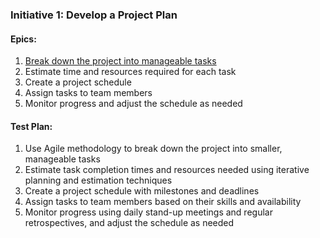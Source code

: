 ### Initiative 1: Develop a Project Plan

#### Epics:
1. [Break down the project into manageable tasks](../../templates/theme/initiatives/epics/epic_template.md)
2. Estimate time and resources required for each task
3. Create a project schedule
4. Assign tasks to team members
5. Monitor progress and adjust the schedule as needed

#### Test Plan:
1. Use Agile methodology to break down the project into smaller, manageable tasks
2. Estimate task completion times and resources needed using iterative planning and estimation techniques
3. Create a project schedule with milestones and deadlines
4. Assign tasks to team members based on their skills and availability
5. Monitor progress using daily stand-up meetings and regular retrospectives, and adjust the schedule as needed
